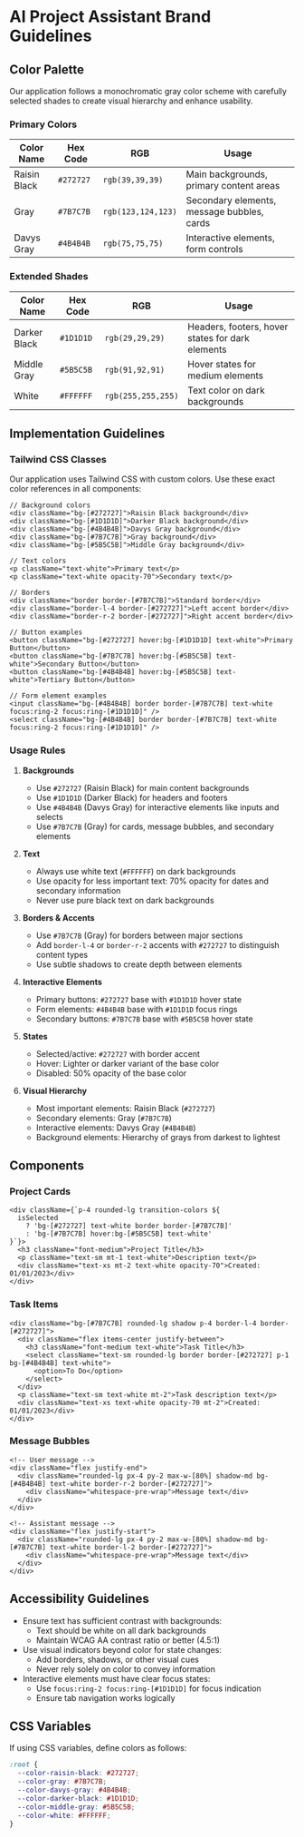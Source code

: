 # AI Project Assistant Brand Guidelines

## Color Palette

Our application follows a monochromatic gray color scheme with carefully selected shades to create visual hierarchy and enhance usability.

### Primary Colors

| Color Name    | Hex Code  | RGB             | Usage                                   |
|---------------|-----------|-----------------|----------------------------------------|
| Raisin Black  | `#272727` | `rgb(39,39,39)` | Main backgrounds, primary content areas |
| Gray          | `#7B7C7B` | `rgb(123,124,123)` | Secondary elements, message bubbles, cards |
| Davys Gray    | `#4B4B4B` | `rgb(75,75,75)` | Interactive elements, form controls    |

### Extended Shades

| Color Name    | Hex Code  | RGB             | Usage                                   |
|---------------|-----------|-----------------|----------------------------------------|
| Darker Black  | `#1D1D1D` | `rgb(29,29,29)` | Headers, footers, hover states for dark elements |
| Middle Gray   | `#5B5C5B` | `rgb(91,92,91)` | Hover states for medium elements       |
| White         | `#FFFFFF` | `rgb(255,255,255)` | Text color on dark backgrounds     |

## Implementation Guidelines

### Tailwind CSS Classes

Our application uses Tailwind CSS with custom colors. Use these exact color references in all components:

```tsx
// Background colors
<div className="bg-[#272727]">Raisin Black background</div>
<div className="bg-[#1D1D1D]">Darker Black background</div>
<div className="bg-[#4B4B4B]">Davys Gray background</div>
<div className="bg-[#7B7C7B]">Gray background</div>
<div className="bg-[#5B5C5B]">Middle Gray background</div>

// Text colors
<p className="text-white">Primary text</p>
<p className="text-white opacity-70">Secondary text</p>

// Borders
<div className="border border-[#7B7C7B]">Standard border</div>
<div className="border-l-4 border-[#272727]">Left accent border</div>
<div className="border-r-2 border-[#272727]">Right accent border</div>

// Button examples
<button className="bg-[#272727] hover:bg-[#1D1D1D] text-white">Primary Button</button>
<button className="bg-[#7B7C7B] hover:bg-[#5B5C5B] text-white">Secondary Button</button>
<button className="bg-[#4B4B4B] hover:bg-[#5B5C5B] text-white">Tertiary Button</button>

// Form element examples
<input className="bg-[#4B4B4B] border border-[#7B7C7B] text-white focus:ring-2 focus:ring-[#1D1D1D]" />
<select className="bg-[#4B4B4B] border border-[#7B7C7B] text-white focus:ring-2 focus:ring-[#1D1D1D]" />
```

### Usage Rules

1. **Backgrounds**
   - Use `#272727` (Raisin Black) for main content backgrounds
   - Use `#1D1D1D` (Darker Black) for headers and footers
   - Use `#4B4B4B` (Davys Gray) for interactive elements like inputs and selects
   - Use `#7B7C7B` (Gray) for cards, message bubbles, and secondary elements

2. **Text**
   - Always use white text (`#FFFFFF`) on dark backgrounds
   - Use opacity for less important text: 70% opacity for dates and secondary information
   - Never use pure black text on dark backgrounds

3. **Borders & Accents**
   - Use `#7B7C7B` (Gray) for borders between major sections
   - Add `border-l-4` or `border-r-2` accents with `#272727` to distinguish content types
   - Use subtle shadows to create depth between elements

4. **Interactive Elements**
   - Primary buttons: `#272727` base with `#1D1D1D` hover state
   - Form elements: `#4B4B4B` base with `#1D1D1D` focus rings
   - Secondary buttons: `#7B7C7B` base with `#5B5C5B` hover state

5. **States**
   - Selected/active: `#272727` with border accent
   - Hover: Lighter or darker variant of the base color
   - Disabled: 50% opacity of the base color

6. **Visual Hierarchy**
   - Most important elements: Raisin Black (`#272727`)
   - Secondary elements: Gray (`#7B7C7B`)
   - Interactive elements: Davys Gray (`#4B4B4B`)
   - Background elements: Hierarchy of grays from darkest to lightest

## Components

### Project Cards

```tsx
<div className={`p-4 rounded-lg transition-colors ${
  isSelected
    ? 'bg-[#272727] text-white border border-[#7B7C7B]'
    : 'bg-[#7B7C7B] hover:bg-[#5B5C5B] text-white'
}`}>
  <h3 className="font-medium">Project Title</h3>
  <p className="text-sm mt-1 text-white">Description text</p>
  <div className="text-xs mt-2 text-white opacity-70">Created: 01/01/2023</div>
</div>
```

### Task Items

```tsx
<div className="bg-[#7B7C7B] rounded-lg shadow p-4 border-l-4 border-[#272727]">
  <div className="flex items-center justify-between">
    <h3 className="font-medium text-white">Task Title</h3>
    <select className="text-sm rounded-lg border border-[#272727] p-1 bg-[#4B4B4B] text-white">
      <option>To Do</option>
    </select>
  </div>
  <p className="text-sm text-white mt-2">Task description text</p>
  <div className="text-xs text-white opacity-70 mt-2">Created: 01/01/2023</div>
</div>
```

### Message Bubbles

```tsx
<!-- User message -->
<div className="flex justify-end">
  <div className="rounded-lg px-4 py-2 max-w-[80%] shadow-md bg-[#4B4B4B] text-white border-r-2 border-[#272727]">
    <div className="whitespace-pre-wrap">Message text</div>
  </div>
</div>

<!-- Assistant message -->
<div className="flex justify-start">
  <div className="rounded-lg px-4 py-2 max-w-[80%] shadow-md bg-[#7B7C7B] text-white border-l-2 border-[#272727]">
    <div className="whitespace-pre-wrap">Message text</div>
  </div>
</div>
```

## Accessibility Guidelines

- Ensure text has sufficient contrast with backgrounds:
  - Text should be white on all dark backgrounds
  - Maintain WCAG AA contrast ratio or better (4.5:1)
- Use visual indicators beyond color for state changes:
  - Add borders, shadows, or other visual cues
  - Never rely solely on color to convey information
- Interactive elements must have clear focus states:
  - Use `focus:ring-2 focus:ring-[#1D1D1D]` for focus indication
  - Ensure tab navigation works logically

## CSS Variables

If using CSS variables, define colors as follows:

```css
:root {
  --color-raisin-black: #272727;
  --color-gray: #7B7C7B;
  --color-davys-gray: #4B4B4B;
  --color-darker-black: #1D1D1D;
  --color-middle-gray: #5B5C5B;
  --color-white: #FFFFFF;
}
``` 